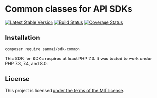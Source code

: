 # Common classes for API SDKs

[![Latest Stable Version](https://poser.pugx.org/sanmai/sdk-common/v/stable)](https://packagist.org/packages/sanmai/sdk-common)
[![Build Status](https://travis-ci.com/sanmai/sdk-common.svg?branch=master)](https://travis-ci.com/sanmai/sdk-common)
[![Coverage Status](https://coveralls.io/repos/github/sanmai/sdk-common/badge.svg?branch=master)](https://coveralls.io/github/sanmai/sdk-common?branch=master)

## Installation

```bash
composer require sanmai/sdk-common
```

This SDK-for-SDKs requires at least PHP 7.3. It was tested to work under PHP 7.3, 7.4, and 8.0.

## License

This project is licensed [under the terms of the MIT license](LICENSE).




